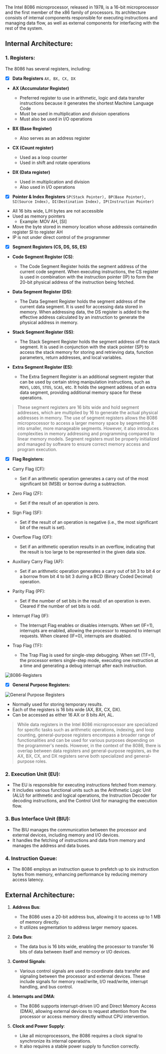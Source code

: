 The Intel 8086 microprocessor, released in 1978, is a 16-bit microprocessor and the first member of the x86 family of processors. Its architecture consists of internal components responsible for executing instructions and managing data flow, as well as external components for interfacing with the rest of the system.

## Internal Architecture:

### 1. Registers:
The 8086 has several registers, including:
- [x]  **Data Registers**  ```AX, BX, CX, DX```
- **AX (Accumulator Register)**
  - Preferred register to use in arithmetic, logic and data transfer instructions because it generates the shortest Machine Language Code
  - Must be used in multiplication and division operations
  - Must also be used in I/O operations

- **BX (Base Register)**
  - Also serves as an address register
 
- **CX (Count register)**
  - Used as a loop counter
  - Used in shift and rotate operations
 
- **DX (Data register)**
  - Used in multiplication and division
  - Also used in I/O operations

- [x]  **Pointer & Index Registers**
      ```SP(Stack Pointer), BP(Base Pointer), SI(Source Index), DI(Destination Index), IP(Instruction Pointer)```
  - All 16 bits wide, L/H bytes are not accessible
  - Used as memory pointers
    - Example: MOV AH, [SI]
  - Move the byte stored in memory location whose addressis containedin register SI to register AH
  - IP is not under direct control of the programmer

- [x]  **Segment Registers (CS, DS, SS, ES)**

- **Code Segment Register (CS)**:
   - The Code Segment Register holds the segment address of the current code segment. When executing instructions, the CS register is used in combination with the instruction pointer (IP) to form the 20-bit physical address of the instruction being fetched.

- **Data Segment Register (DS)**:
   - The Data Segment Register holds the segment address of the current data segment. It is used for accessing data stored in memory. When addressing data, the DS register is added to the effective address calculated by an instruction to generate the physical address in memory.

- **Stack Segment Register (SS)**:
   - The Stack Segment Register holds the segment address of the stack segment. It is used in conjunction with the stack pointer (SP) to access the stack memory for storing and retrieving data, function parameters, return addresses, and local variables.

- **Extra Segment Register (ES)**:
   - The Extra Segment Register is an additional segment register that can be used by certain string manipulation instructions, such as `MOVS`, `LODS`, `STOS`, `SCAS`, etc. It holds the segment address of an extra data segment, providing additional memory space for these operations.

> These segment registers are 16 bits wide and hold segment addresses, which are multiplied by 16 to generate the actual physical addresses in memory. The use of segment registers allows the 8086 microprocessor to access a larger memory space by segmenting it into smaller, more manageable segments. However, it also introduces complexities in memory addressing and programming compared to linear memory models. Segment registers must be properly initialized and managed by software to ensure correct memory access and program execution.

- [x]  **Flag Registers:**

- Carry Flag (CF):
  - Set if an arithmetic operation generates a carry out of the most significant bit (MSB) or borrow during a subtraction.

- Zero Flag (ZF):
  - Set if the result of an operation is zero.

- Sign Flag (SF):
  - Set if the result of an operation is negative (i.e., the most significant bit of the result is set).

- Overflow Flag (OF):
  - Set if an arithmetic operation results in an overflow, indicating that the result is too large to be represented in the given data size.

- Auxiliary Carry Flag (AF):
  - Set if an arithmetic operation generates a carry out of bit 3 to bit 4 or a borrow from bit 4 to bit 3 during a BCD (Binary Coded Decimal) operation.

- Parity Flag (PF):
  - Set if the number of set bits in the result of an operation is even. Cleared if the number of set bits is odd.
 
- Interrupt Flag (IF):
  - The Interrupt Flag enables or disables interrupts. When set (IF=1), interrupts are enabled, allowing the processor to respond to interrupt requests. When cleared (IF=0), interrupts are disabled.

- Trap Flag (TF):
  - The Trap Flag is used for single-step debugging. When set (TF=1), the processor enters single-step mode, executing one instruction at a time and generating a debug interrupt after each instruction.

![8086-Registers](https://github.com/haiderCho/CSE331/assets/117144478/0d22d724-9811-48d9-91cb-93ebf7f476fc)


- [x]  **General Purpose Registers:**

![General Purpose Registers](https://github.com/haiderCho/CSE331/assets/117144478/8e6f4692-1eb5-4e18-aa28-aebac4064e21)

-  Normally used for storing temporary results.  
-  Each of the registers is 16 bits wide (AX, BX, CX, DX).  
-  Can be accessed as either 16 AX or 8 bits AH, AL.  

> While data registers in the Intel 8086 microprocessor are specialized for specific tasks such as arithmetic operations, indexing, and loop counting, general-purpose registers encompass a broader range of functionalities and can be used for various purposes depending on the programmer's needs. However, in the context of the 8086, there is overlap between data registers and general-purpose registers, as the AX, BX, CX, and DX registers serve both specialized and general-purpose roles.


### 2. Execution Unit (EU):
   - The EU is responsible for executing instructions fetched from memory.
   - It includes various functional units such as the Arithmetic Logic Unit (ALU) for arithmetic and logical operations, the Instruction Decoder for decoding instructions, and the Control Unit for managing the execution flow.

### 3. Bus Interface Unit (BIU):
   - The BIU manages the communication between the processor and external devices, including memory and I/O devices.
   - It handles the fetching of instructions and data from memory and manages the address and data buses.

### 4. Instruction Queue:
   - The 8086 employs an instruction queue to prefetch up to six instruction bytes from memory, enhancing performance by reducing memory access latency.

## External Architecture:

1. **Address Bus**:
   - The 8086 uses a 20-bit address bus, allowing it to access up to 1 MB of memory directly.
   - It utilizes segmentation to address larger memory spaces.

2. **Data Bus**:
   - The data bus is 16 bits wide, enabling the processor to transfer 16 bits of data between itself and memory or I/O devices.

3. **Control Signals**:
   - Various control signals are used to coordinate data transfer and signaling between the processor and external devices. These include signals for memory read/write, I/O read/write, interrupt handling, and bus control.

4. **Interrupts and DMA**:
   - The 8086 supports interrupt-driven I/O and Direct Memory Access (DMA), allowing external devices to request attention from the processor or access memory directly without CPU intervention.

5. **Clock and Power Supply**:
   - Like all microprocessors, the 8086 requires a clock signal to synchronize its internal operations.
   - It also requires a stable power supply to function correctly.
